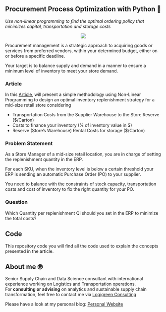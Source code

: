 ## Procurement Process Optimization with Python 🚛
*Use non-linear programming to find the optimal ordering policy that minimizes capital, transportation and storage costs*

<p align="center">
  <img align="center" src="https://miro.medium.com/max/1280/1*LlLZcqtUGUdqwLHSfF_N3g.png">
</p>

Procurement management is a strategic approach to acquiring goods or services from preferred vendors, within your determined budget, either on or before a specific deadline.

Your target is to balance supply and demand in a manner to ensure a minimum level of inventory to meet your store demand.

### Article
In this [Article](https://medium.com/towards-data-science/procurement-process-optimization-with-python-a4c7a2e3ba76), will present a simple methodology using Non-Linear Programming to design an optimal inventory replenishment strategy for a mid-size retail store considering
- Transportation Costs from the Supplier Warehouse to the Store Reserve ($/Carton)
- Costs to finance your inventory (% of inventory value in $)
- Reserve (Store’s Warehouse) Rental Costs for storage ($/Carton)

### Problem Statement
As a Store Manager of a mid-size retail location, you are in charge of setting the replenishment quantity in the ERP.

For each SKU, when the inventory level is below a certain threshold your ERP is sending an automatic Purchase Order (PO) to your supplier.

You need to balance with the constraints of stock capacity, transportation costs and cost of inventory to fix the right quantity for your PO.

### Question
Which Quantity per replenishment Qi should you set in the ERP to minimize the total costs?

## Code
This repository code you will find all the code used to explain the concepts presented in the article.

## About me 🤓
Senior Supply Chain and Data Science consultant with international experience working on Logistics and Transportation operations. \
For **consulting or advising** on analytics and sustainable supply chain transformation, feel free to contact me via [Logigreen Consulting](https://www.logi-green.com/)

Please have a look at my personal blog: [Personal Website](https://samirsaci.com)
